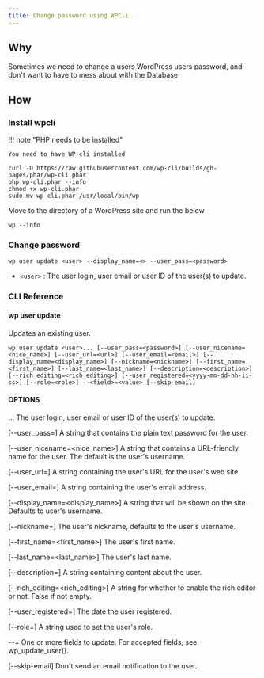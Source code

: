 ```yaml
---
title: Change password using WPCli
---
```


## Why

Sometimes we need to change a users WordPress users password, and don't want to have to mess about with the Database

## How

### Install wpcli

!!! note "PHP needs to be installed"

    You need to have WP-cli installed

```shell
curl -O https://raw.githubusercontent.com/wp-cli/builds/gh-pages/phar/wp-cli.phar
php wp-cli.phar --info
chmod +x wp-cli.phar
sudo mv wp-cli.phar /usr/local/bin/wp
```

Move to the directory of a WordPress site and run the below

```shell
wp --info
```

### Change password

```shell
wp user update <user> --display_name=<> --user_pass=<password>
```

* `<user>` : The user login, user email or user ID of the user(s) to update.

### CLI Reference

#### wp user update

Updates an existing user.

```
wp user update <user>... [--user_pass=<password>] [--user_nicename=<nice_name>] [--user_url=<url>] [--user_email=<email>] [--display_name=<display_name>] [--nickname=<nickname>] [--first_name=<first_name>] [--last_name=<last_name>] [--description=<description>] [--rich_editing=<rich_editing>] [--user_registered=<yyyy-mm-dd-hh-ii-ss>] [--role=<role>] --<field>=<value> [--skip-email]
```

#### OPTIONS

 <user>...
  The user login, user email or user ID of the user(s) to update.

 [--user_pass=<password>]
  A string that contains the plain text password for the user.

 [--user_nicename=<nice_name>]
  A string that contains a URL-friendly name for the user. The default is the user's username.

 [--user_url=<url>]
  A string containing the user's URL for the user's web site.

 [--user_email=<email>]
  A string containing the user's email address.

 [--display_name=<display_name>]
  A string that will be shown on the site. Defaults to user's username.

 [--nickname=<nickname>]
  The user's nickname, defaults to the user's username.

 [--first_name=<first_name>]
  The user's first name.

 [--last_name=<last_name>]
  The user's last name.

 [--description=<description>]
  A string containing content about the user.

 [--rich_editing=<rich_editing>]
  A string for whether to enable the rich editor or not. False if not empty.

 [--user_registered=<yyyy-mm-dd-hh-ii-ss>]
  The date the user registered.

 [--role=<role>]
  A string used to set the user's role.

 --<field>=<value>
  One or more fields to update. For accepted fields, see wp_update_user().

 [--skip-email]
  Don't send an email notification to the user.
